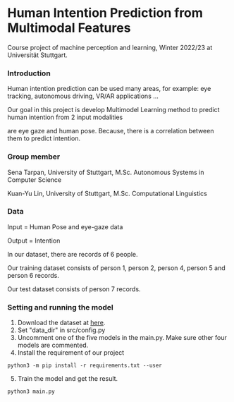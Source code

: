 Human Intention Prediction from Multimodal Features
======

Course project of machine perception and learning, Winter 2022/23 at Universität Stuttgart.

### Introduction

Human intention prediction can be used many areas, for example: eye tracking, autonomous driving, VR/AR applications ...

Our goal in this project is develop Multimodel Learning method to predict human intention from 2 input modalities 

are eye gaze and human pose. Because, there is a correlation between them to predict intention.

### Group member

Sena Tarpan, University of Stuttgart, M.Sc. Autonomous Systems in Computer Science

Kuan-Yu Lin, University of Stuttgart, M.Sc. Computational Linguistics 

### Data

Input = Human Pose and eye-gaze data

Output = Intention

In our dataset, there are records of 6 people. 

Our training dataset consists of person 1, person 2, person 4, person 5 and person 6 records.

Our test dataset consists of person 7 records.

### Setting and running the model

1. Download the dataset at [here](https://drive.google.com/file/d/1_bAl7rxzc-u1-JOEDV2JXJwm1OyXJ8lZ/view).
2. Set "data_dir" in src/config.py
3. Uncomment one of the five models in the main.py. Make sure other four models are commented.
4. Install the requirement of our project 
```
python3 -m pip install -r requirements.txt --user
```
5. Train the model and get the result.
```
python3 main.py
```
